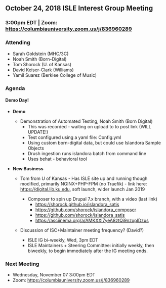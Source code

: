 ## October 24, 2018 ISLE Interest Group Meeting

### 3:00pm EDT | Zoom: https://columbiauniversity.zoom.us/j/836960289

### Attending
* Sarah Goldstein (MHC/3C)
* Noah Smith (Born-Digital)
* Tom Shorock (U. of Kansas)
* David Keiser-Clark (Williams)
* Yamil Suarez (Berklee College of Music)

### Agenda

#### Demo Day!
* **Demo**
  * Demonstration of Automated Testing, Noah Smith (Born Digital)
    * This was recorded - waiting on upload to to post link (WILL UPDATE!)
    * Test configured using a yaml file: Config.yml
    * Using custom born-digital data, but could use Islandora Sample Objects
    * Drush ingestion runs islandora batch from command line
    * Uses behat - behavioral tool


* **New Business**
  * Tom from U of Kansas - Has ISLE site up and running though modified, primarily NGINX+PHP-FPM (no Traefik) - link here: https://digital.lib.ku.edu, soft launch, wider launch Jan 2019
    * Composer to spin up Drupal 7.x branch, with a video (last link)
       * https://shorock.github.io/islandora_satis
       * https://github.com/shorock/islandora_composer
       * https://github.com/shorock/islandora_satis
       * https://asciinema.org/a/AMKXXl7yeA8ztQj9nzxpIDzus

  * Discussion of ISC+Maintainer meeting frequency? (David?)
     * ISLE IG bi-weekly, Wed, 3pm EDT
     * ISLE Maintainers + Steering Committee: initially weekly, then biweekly, to begin immediately after the IG meeting ends.


### Next Meeting
* Wednesday, November 07 3:00pm EDT
* Zoom: https://columbiauniversity.zoom.us/j/836960289
